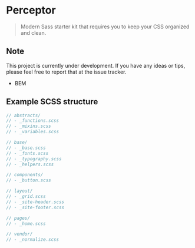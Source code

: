 # Perceptor

> Modern Sass starter kit that requires you to keep your CSS organized and clean.

## Note
This project is currently under development. If you have any ideas or tips, please feel free to report that at the issue tracker.

* BEM

## Example SCSS structure

```scss
// abstracts/
// - _functions.scss
// - _mixins.scss
// - _variables.scss

// base/
// - _base.scss
// - _fonts.scss
// - _typography.scss
// - _helpers.scss

// components/
// - _button.scss

// layout/
// - _grid.scss
// - _site-header.scss
// - _site-footer.scss

// pages/
// - _home.scss

// vendor/
// - _normalize.scss
```
